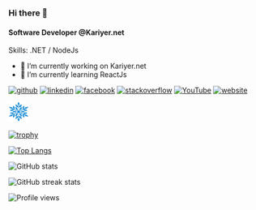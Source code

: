 ### Hi there 👋
#### Software Developer @Kariyer.net

Skills: .NET / NodeJs 

- 🔭 I’m currently working on Kariyer.net 
- 🌱 I’m currently learning ReactJs 


[<img src='https://cdn.jsdelivr.net/npm/simple-icons@3.0.1/icons/github.svg' alt='github' height='40'>](https://github.com/atakansavas)  [<img src='https://cdn.jsdelivr.net/npm/simple-icons@3.0.1/icons/linkedin.svg' alt='linkedin' height='40'>](https://www.linkedin.com/in/hiata/)  [<img src='https://cdn.jsdelivr.net/npm/simple-icons@3.0.1/icons/facebook.svg' alt='facebook' height='40'>](https://www.facebook.com/sv.atakan)  [<img src='https://cdn.jsdelivr.net/npm/simple-icons@3.0.1/icons/stackoverflow.svg' alt='stackoverflow' height='40'>](https://stackoverflow.com/users/5620868/atakan-savaş)  [<img src='https://cdn.jsdelivr.net/npm/simple-icons@3.0.1/icons/youtube.svg' alt='YouTube' height='40'>](https://www.youtube.com/channel/UCwVgOUuEa0vHa2tPyLPtl1A)  [<img src='https://cdn.jsdelivr.net/npm/simple-icons@3.0.1/icons/icloud.svg' alt='website' height='40'>](atakansavas.github.io)  

<a href='https://archiveprogram.github.com/'><img src='https://raw.githubusercontent.com/acervenky/animated-github-badges/master/assets/acbadge.gif' width='40' height='40'></a> 

[![trophy](https://github-profile-trophy.vercel.app/?username=atakansavas)](https://github.com/ryo-ma/github-profile-trophy)

[![Top Langs](https://github-readme-stats.vercel.app/api/top-langs/?username=atakansavas)](https://github.com/anuraghazra/github-readme-stats)

![GitHub stats](https://github-readme-stats.vercel.app/api?username=atakansavas&show_icons=true&count_private=true)  

![GitHub streak stats](https://github-readme-streak-stats.herokuapp.com/?user=atakansavas)  

![Profile views](https://gpvc.arturio.dev/atakansavas)  

<!--
**atakansavas/atakansavas** is a ✨ _special_ ✨ repository because its `README.md` (this file) appears on your GitHub profile.

Here are some ideas to get you started:

- 🔭 I’m currently working on ...
- 🌱 I’m currently learning ...
- 👯 I’m looking to collaborate on ...
- 🤔 I’m looking for help with ...
- 💬 Ask me about ...
- 📫 How to reach me: ...
- 😄 Pronouns: ...
- ⚡ Fun fact: ...
-->
